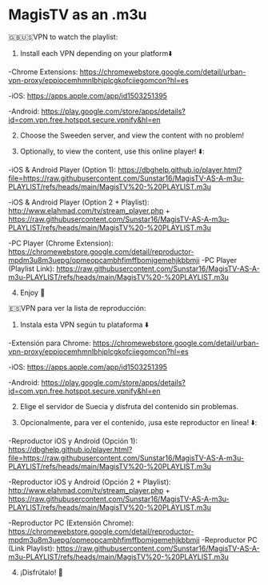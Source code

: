# MagisTV as an .m3u
🇬🇧🇺🇸VPN to watch the playlist:

1. Install each VPN depending on your platform⬇️

-Chrome Extensions: https://chromewebstore.google.com/detail/urban-vpn-proxy/eppiocemhmnlbhjplcgkofciiegomcon?hl=es

-iOS: https://apps.apple.com/app/id1503251395

-Android: https://play.google.com/store/apps/details?id=com.vpn.free.hotspot.secure.vpnify&hl=en

2. Choose the Sweeden server, and view the content with no problem!

3. Optionally, to view the content, use this online player! ⬇️: 

-iOS & Android Player (Option 1):  https://dbghelp.github.io/player.html?file=https://raw.githubusercontent.com/Sunstar16/MagisTV-AS-A-m3u-PLAYLIST/refs/heads/main/MagisTV%20-%20PLAYLIST.m3u

-iOS & Android Player (Option 2 + Playlist): http://www.elahmad.com/tv/stream_player.php + https://raw.githubusercontent.com/Sunstar16/MagisTV-AS-A-m3u-PLAYLIST/refs/heads/main/MagisTV%20-%20PLAYLIST.m3u

-PC Player (Chrome Extension): https://chromewebstore.google.com/detail/reproductor-mpdm3u8m3uepg/opmeopcambhfimffbomjgemehjkbbmji
-PC Player (Playlist Link): https://raw.githubusercontent.com/Sunstar16/MagisTV-AS-A-m3u-PLAYLIST/refs/heads/main/MagisTV%20-%20PLAYLIST.m3u

4. Enjoy 🍿


🇪🇸VPN para ver la lista de reproducción:

1. Instala esta VPN según tu plataforma ⬇️

-Extensión para Chrome: https://chromewebstore.google.com/detail/urban-vpn-proxy/eppiocemhmnlbhjplcgkofciiegomcon?hl=es

-iOS: https://apps.apple.com/app/id1503251395

-Android: https://play.google.com/store/apps/details?id=com.vpn.free.hotspot.secure.vpnify&hl=en

2. Elige el servidor de Suecia y disfruta del contenido sin problemas.

3. Opcionalmente, para ver el contenido, ¡usa este reproductor en línea! ⬇️:

-Reproductor iOS y Android (Opción 1): https://dbghelp.github.io/player.html?file=https://raw.githubusercontent.com/Sunstar16/MagisTV-AS-A-m3u-PLAYLIST/refs/heads/main/MagisTV%20-%20PLAYLIST.m3u

-Reproductor iOS y Android (Opción 2 + Playlist): http://www.elahmad.com/tv/stream_player.php + https://raw.githubusercontent.com/Sunstar16/MagisTV-AS-A-m3u-PLAYLIST/refs/heads/main/MagisTV%20-%20PLAYLIST.m3u

-Reproductor PC (Extensión Chrome): https://chromewebstore.google.com/detail/reproductor-mpdm3u8m3uepg/opmeopcambhfimffbomjgemehjkbbmji
-Reproductor PC (Link Playlist): https://raw.githubusercontent.com/Sunstar16/MagisTV-AS-A-m3u-PLAYLIST/refs/heads/main/MagisTV%20-%20PLAYLIST.m3u

4. ¡Disfrútalo! 🍿

